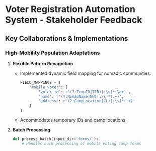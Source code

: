 # Voter Registration Automation System - Stakeholder Feedback

## Key Collaborations & Implementations

### **High-Mobility Population Adaptations**
1. **Flexible Pattern Recognition**  
   - Implemented dynamic field mapping for nomadic communities:
     ```python
     FIELD_MAPPINGS = {
         'mobile_voter': {
             'voter_id': r'(?:TempID|TID)[:\s]*(\d+)',
             'name': r'(?:NomadName|NN)[:\s]*(.+)',
             'address': r'(?:CampLocation|CL)[:\s]*(.+)'
         }
     }
     ```
   - Accommodates temporary IDs and camp locations

2. **Batch Processing**  
   ```python
   def process_batch(input_dir='forms/'):
       # Handles bulk processing of mobile voting camp forms